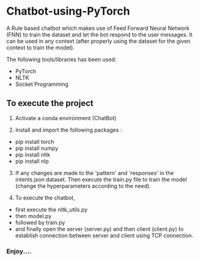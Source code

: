 # Chatbot-using-PyTorch

A Rule based chatbot which makes use of Feed Forward Neural Network (FNN) to train the dataset and let the bot respond to the user messages. It can be used in any context (after properly using the dataset for the given context to train the model).

The following tools/libraries has been used:
- PyTorch
- NLTK
- Socket Programming

## To execute the project

1. Activate a conda environment (ChatBot)

2. Install and import the following packages :
* pip install torch
* pip install numpy
* pip install nltk
* pip install nlp
		
3. If any changes are made to the 'pattern' and 'responses' in the intents.json dataset. Then execute the train.py file to train the model (change the hyperparameters according to the need).

4. To execute the chatbot, 
* first execute the nltk_utils.py
* then model.py
* followed by train.py
* and finally open the server (server.py) and then client (client.py) to establish connection between server and client using TCP connection.

### Enjoy....
